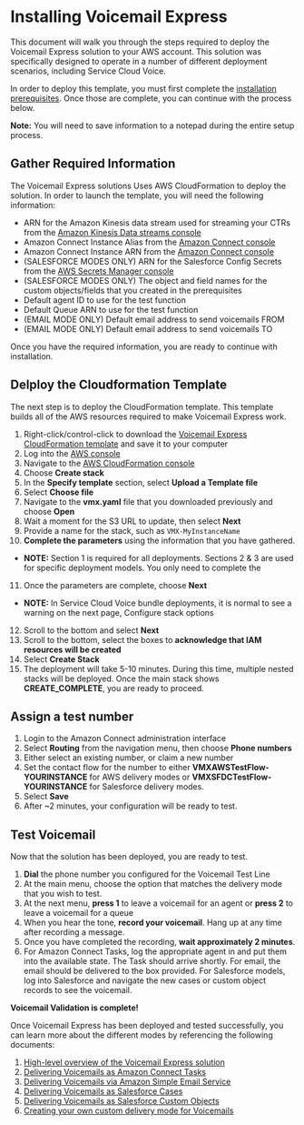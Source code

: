 # Installing Voicemail Express
This document will walk you through the steps required to deploy the Voicemail Express solution to your AWS account. This solution was specifically designed to operate in a number of different deployment scenarios, including Service Cloud Voice.

In order to deploy this template, you must first complete the [installation prerequisites](vmx_prerequistes.md). Once those are complete, you can continue with the process below.

**Note:** You will need to save information to a notepad during the entire setup process.

## Gather Required Information
The Voicemail Express solutions Uses AWS CloudFormation to deploy the solution. In order to launch the template, you will need the following information:
- ARN for the Amazon Kinesis data stream used for streaming your CTRs from the [Amazon Kinesis Data streams console](https://console.aws.amazon.com/kinesis/home)
- Amazon Connect Instance Alias from the [Amazon Connect console](https://console.aws.amazon.com/connect/home)
- Amazon Connect Instance ARN from the [Amazon Connect console](https://console.aws.amazon.com/connect/home)
- (SALESFORCE MODES ONLY) ARN for the Salesforce Config Secrets from the [AWS Secrets Manager console](https://console.aws.amazon.com/secretsmanager/home)
- (SALESFORCE MODES ONLY) The object and field names for the custom objects/fields that you created in the prerequisites
- Default agent ID to use for the test function
- Default Queue ARN to use for the test function
- (EMAIL MODE ONLY) Default email address to send voicemails FROM
- (EMAIL MODE ONLY) Default email address to send voicemails TO

Once you have the required information, you are ready to continue with installation.

## Delploy the Cloudformation Template
The next step is to deploy the CloudFormation template. This template builds all of the AWS resources required to make Voicemail Express work.
1.  Right-click/control-click to download the [Voicemail Express CloudFormation template](../CloudFormation/vmx.yaml) and save it to your computer
2.  Log into the [AWS console](https://console.aws.amazon.com/console/home)
3.  Navigate to the [AWS CloudFormation console](https://console.aws.amazon.com/cloudformation/home)
4.  Choose **Create stack**
5.  In the **Specify template** section, select **Upload a Template file**
6.  Select **Choose file**
7.  Navigate to the **vmx.yaml** file that you downloaded previously and choose **Open**
8.  Wait a moment for the S3 URL to update, then select **Next**
9.  Provide a name for the stack, such as `VMX-MyInstanceName`
10. **Complete the parameters** using the information that you have gathered.
  - **NOTE:** Section 1 is required for all deployments. Sections 2 & 3 are used for specific deployment models. You only need to complete the
11. Once the parameters are complete, choose **Next**
  - **NOTE:** In Service Cloud Voice bundle deployments, it is normal to see a warning on the next page, Configure stack options
12.	Scroll to the bottom and select **Next**
13.	Scroll to the bottom, select the boxes to **acknowledge that IAM resources will be created**
14. Select **Create Stack**
15. The deployment will take 5-10 minutes. During this time, multiple nested stacks will be deployed. Once the main stack shows **CREATE_COMPLETE**, you are ready to proceed.

## Assign a test number
1.  Login to the Amazon Connect administration interface
2.  Select **Routing** from the navigation menu, then choose **Phone numbers**
2.  Either select an existing number, or claim a new number
3.  Set the contact flow for the number to either **VMXAWSTestFlow-YOURINSTANCE** for AWS delivery modes or **VMXSFDCTestFlow-YOURINSTANCE** for Salesforce delivery modes.
4.  Select **Save**
5.  After ~2 minutes, your configuration will be ready to test.

## Test Voicemail
Now that the solution has been deployed, you are ready to test.
1.  **Dial** the phone number you configured for the Voicemail Test Line
2.  At the main menu, choose the option that matches the delivery mode that you wish to test.
3.  At the next menu, **press 1** to leave a voicemail for an agent or **press 2** to leave a voicemail for a queue
4.  When you hear the tone, **record your voicemail**. Hang up at any time after recording a message.
5.  Once you have completed the recording, **wait approximately 2 minutes**.
6.  For Amazon Connect Tasks, log the appropriate agent in and put them into the available state. The Task should arrive shortly. For email, the email should be delivered to the box provided. For Salesforce models, log into Salesforce and navigate the new cases or custom object records to see the voicemail.

**Voicemail Validation is complete!**

Once Voicemail Express has been deployed and tested successfully, you can learn more about the different modes by referencing the following documents:
1. [High-level overview of the Voicemail Express solution](Docs/vmx_core.md)
2. [Delivering Voicemails as Amazon Connect Tasks](Docs/vmx_tasks.md)
3. [Delivering Voicemails via Amazon Simple Email Service](Docs/vmx_email.md)
4. [Delivering Voicemails as Salesforce Cases](Docs/vmx_sfcase.md)
5. [Delivering Voicemails as Salesforce Custom Objects](Docs/vmx_sfcustom.md)
6. [Creating your own custom delivery mode for Voicemails](Docs/vmx_custom.md)
